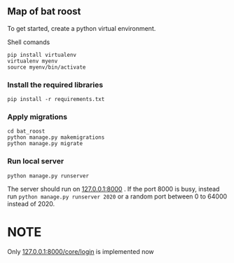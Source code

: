 ## Map of bat roost

To get started, create a python virtual environment.

Shell comands

 ```
 pip install virtualenv
 virtualenv myenv
 source myenv/bin/activate
 ```

  ### Install the required libraries

  ```
  pip install -r requirements.txt
  ```

  ### Apply migrations

  ```
  cd bat_roost
  python manage.py makemigrations
  python manage.py migrate
  ```

  ### Run local server

  ```
  python manage.py runserver
  ```

  The server should run on [127.0.0.1:8000](127.0.0.1:8000) .
  If the port 8000 is busy, instead run `python manage.py runserver 2020` or a random port between 0 to 64000 instead of 2020.

  # NOTE

Only [127.0.0.1:8000/core/login](127.0.0.1:8000/login) is implemented now
